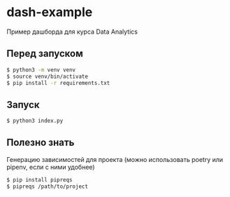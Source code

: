 # dash-example

Пример дашборда для курса Data Analytics

## Перед запуском
```bash
$ python3 -m venv venv
$ source venv/bin/activate
$ pip install -r requirements.txt
```

## Запуск
```bash
$ python3 index.py
```

## Полезно знать
Генерацию зависимостей для проекта (можно использовать poetry или pipenv, если с ними удобнее)
```bash
$ pip install pipreqs
$ pipreqs /path/to/project
```
